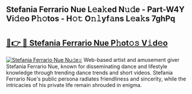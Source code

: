 ## Stefania Ferrario Nue L𝚎a𝚔ed N𝚞𝚍e - Part-W4Y Vi𝚍𝚎o P𝚑𝚘tos - H𝚘𝚝 O𝚗𝚕yf𝚊ns L𝚎a𝚔s 7ghPq

# <h2><a href="http://kf2p1m.oniu.top/?m=Stefania+Ferrario+Nue">🔗👉 🔴 Stefania Ferrario Nue P𝚑ot𝚘𝚜 V𝚒d𝚎o</a></h2>

[![Stefania Ferrario Nue Nu𝚍e𝚜](https://i.imgur.com/0qMVB7G.gif)](http://kf2p1m.oniu.top/?m=Stefania+Ferrario+Nue)
Web-based artist and amusement giver Stefania Ferrario Nue, known for disseminating dance and lifestyle knowledge through trending dance trends and short videos. Stefania Ferrario Nue's public persona radiates friendliness and sincerity, while the intricacies of his private life remain shrouded in enigma.  
